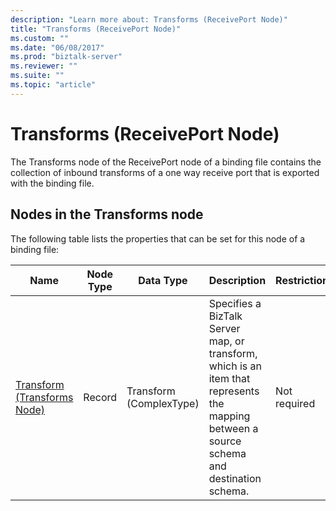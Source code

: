 ```yaml
---
description: "Learn more about: Transforms (ReceivePort Node)"
title: "Transforms (ReceivePort Node)"
ms.custom: ""
ms.date: "06/08/2017"
ms.prod: "biztalk-server"
ms.reviewer: ""
ms.suite: ""
ms.topic: "article"
---
```

# Transforms (ReceivePort Node)
The Transforms node of the ReceivePort node of a binding file contains the collection of inbound transforms of a one way receive port that is exported with the binding file.  
  
## Nodes in the Transforms node  
 The following table lists the properties that can be set for this node of a binding file:  
  
|**Name**|**Node Type**|**Data Type**|**Description**|**Restrictions**|**Comments**|  
|--------------|-------------------|-------------------|---------------------|----------------------|------------------|  
|[Transform (Transforms Node)](../core/transform-transforms-node.md)|Record|Transform (ComplexType)|Specifies a BizTalk Server map, or transform, which is an item that represents the mapping between a source schema and destination schema.|Not required|Default value: none|
